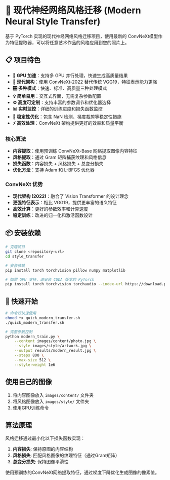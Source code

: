 # 🎨 现代神经网络风格迁移 (Modern Neural Style Transfer)
基于 PyTorch 实现的现代神经网络风格迁移项目，使用最新的 ConvNeXt模型作为特征提取器，可以将任意艺术作品的风格应用到您的照片上。


## 📋 项目特色
- **🚀 GPU 加速**：支持多 GPU 并行处理，快速生成高质量结果
- **🧠 现代架构**：使用 ConvNeXt-2022 替代传统 VGG19，特征表示能力更强
- **🎛️ 多种模式**：快速、标准、高质量三种处理模式
- **💡 简单易用**：交互式界面，无需复杂参数配置
- **⚙️ 高度可定制**：支持丰富的参数调节和优化器选择
- **📊 实时监控**：详细的训练进度和损失函数监控
- **🔧 稳定性优化**：包含 NaN 检测、梯度裁剪等稳定性措施
- **⚡ 高效处理**：ConvNeXt 架构提供更好的效率和质量平衡

### 核心算法
- **内容提取**：使用预训练 ConvNeXt-Base 网络提取图像内容特征
- **风格提取**：通过 Gram 矩阵捕获纹理和风格信息
- **损失函数**：内容损失 + 风格损失 + 总变分损失
- **优化方法**：支持 Adam 和 L-BFGS 优化器

### ConvNeXt 优势
- **现代架构 (2022)**：融合了 Vision Transformer 的设计理念
- **更强特征表示**：相比 VGG19，提供更丰富的语义特征
- **高效计算**：更好的参数效率和计算速度
- **稳定训练**：改进的归一化和激活函数设计

## 📦 安装依赖
```bash
# 克隆项目
git clone <repository-url>
cd style_transfer

# 安装依赖
pip install torch torchvision pillow numpy matplotlib

# 如需 GPU 支持，请安装 CUDA 版本的 PyTorch
pip install torch torchvision torchaudio --index-url https://download.pytorch.org/whl/cu118
```

## 🚀 快速开始

```bash
# 命令行快速使用
chmod +x quick_modern_transfer.sh
./quick_modern_transfer.sh

# 完整参数控制
python modern_train.py \
    --content images/content/photo.jpg \
    --style images/style/artwork.jpg \
    --output results/modern_result.jpg \
    --steps 800 \
    --max-size 512 \
    --style-weight 1e6
```

## 使用自己的图像

1. 将内容图像放入 `images/content/` 文件夹
2. 将风格图像放入 `images/style/` 文件夹
3. 使用GPU训练命令

## 算法原理

风格迁移通过最小化以下损失函数实现：

1. **内容损失**: 保持原图的内容结构
2. **风格损失**: 匹配风格图像的纹理特征（通过Gram矩阵）
3. **总变分损失**: 保持图像平滑性

使用预训练的ConvNeXt网络提取特征，通过梯度下降优化生成图像的像素值。

